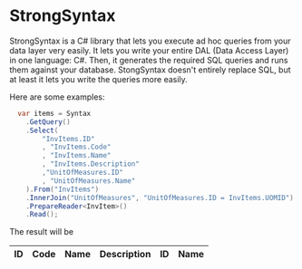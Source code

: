 # StrongSyntax

StrongSyntax is a C# library that lets you execute ad hoc queries from your data layer very easily. It lets you write your entire DAL (Data Access Layer) in one language: C#. Then, it generates the required SQL queries and runs them against your database. StongSyntax doesn't entirely replace SQL, but at least it lets you write the queries more easily.

Here are some examples:

```C#
  var items = Syntax
    .GetQuery()
    .Select(
        "InvItems.ID"
        , "InvItems.Code"
        , "InvItems.Name"
        , "InvItems.Description"
        ,"UnitOfMeasures.ID"
        , "UnitOfMeasures.Name"
    ).From("InvItems")
    .InnerJoin("UnitOfMeasures", "UnitOfMeasures.ID = InvItems.UOMID")
    .PrepareReader<InvItem>()
    .Read();
```

The result will be

| ID     |   Code   |   Name   |   Description |  ID   |  Name   |
---------|:---------|:---------|:--------------|:------|:--------|

